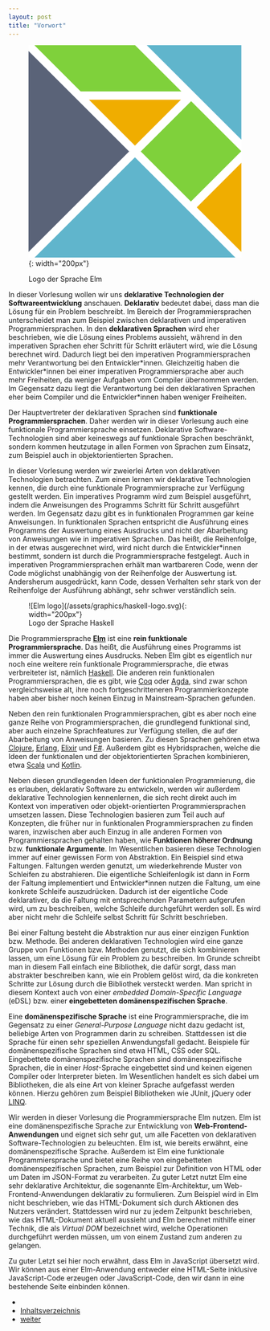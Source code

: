 ```yaml
---
layout: post
title: "Vorwort"
---
```


<figure class="float-right small" markdown="1">

![Elm logo](/assets/graphics/elm-logo.svg){: width="200px"}

<figcaption>Logo der Sprache Elm</figcaption>
</figure>

In dieser Vorlesung wollen wir uns **deklarative Technologien der Softwareentwicklung** anschauen.
**Deklarativ** bedeutet dabei, dass man die Lösung für ein Problem beschreibt.
Im Bereich der Programmiersprachen unterscheidet man zum Beispiel zwischen deklarativen und imperativen Programmiersprachen.
In den **deklarativen Sprachen** wird eher beschrieben, wie die Lösung eines Problems aussieht, während in den imperativen Sprachen eher Schritt für Schritt erläutert wird, wie die Lösung berechnet wird.
Dadurch liegt bei den imperativen Programmiersprachen mehr Verantwortung bei den Entwickler\*innen.
Gleichzeitig haben die Entwickler\*innen bei einer imperativen Programmiersprache aber auch mehr Freiheiten, da weniger Aufgaben vom Compiler übernommen werden.
Im Gegensatz dazu liegt die Verantwortung bei den deklarativen Sprachen eher beim Compiler und die Entwickler\*innen haben weniger Freiheiten.

Der Hauptvertreter der deklarativen Sprachen sind **funktionale Programmiersprachen**.
Daher werden wir in dieser Vorlesung auch eine funktionale Programmiersprache einsetzen.
Deklarative Software-Technologien sind aber keineswegs auf funktionale Sprachen beschränkt, sondern kommen heutzutage in allen Formen von Sprachen zum Einsatz, zum Beispiel auch in objektorientierten Sprachen.

In dieser Vorlesung werden wir zweierlei Arten von deklarativen Technologien betrachten.
Zum einen lernen wir deklarative Technologien kennen, die durch eine funktionale Programmiersprache zur Verfügung gestellt werden.
Ein imperatives Programm wird zum Beispiel ausgeführt, indem die Anweisungen des Programms Schritt für Schritt ausgeführt werden.
Im Gegensatz dazu gibt es in funktionalen Programmen gar keine Anweisungen.
In funktionalen Sprachen entspricht die Ausführung eines Programms der Auswertung eines Ausdrucks und nicht der Abarbeitung von Anweisungen wie in imperativen Sprachen.
Das heißt, die Reihenfolge, in der etwas ausgerechnet wird, wird nicht durch die Entwickler\*innen bestimmt, sondern ist durch die Programmiersprache festgelegt.
Auch in imperativen Programmiersprachen erhält man wartbareren Code, wenn der Code möglichst unabhängig von der Reihenfolge der Auswertung ist.
Andersherum ausgedrückt, kann Code, dessen Verhalten sehr stark von der Reihenfolge der Ausführung abhängt, sehr schwer verständlich sein.

<figure class="float-right small" markdown="1">
![Elm logo](/assets/graphics/haskell-logo.svg){: width="200px"}
<figcaption>Logo der Sprache Haskell</figcaption>
</figure>

Die Programmiersprache [**Elm**](https://elm-lang.org) ist eine **rein funktionale Programmiersprache**.
Das heißt, die Ausführung eines Programms ist immer die Auswertung eines Ausdrucks.
Neben Elm gibt es eigentlich nur noch eine weitere rein funktionale Programmiersprache, die etwas verbreiteter ist, nämlich [Haskell](https://en.wikipedia.org/wiki/Haskell).
Die anderen rein funktionalen Programmiersprachen, die es gibt, wie [Coq](https://en.wikipedia.org/wiki/Coq_(software)) oder [Agda](https://en.wikipedia.org/wiki/Agda_(programming_language)), sind zwar schon vergleichsweise alt, ihre noch fortgeschritteneren Programmierkonzepte haben aber bisher noch keinen Einzug in Mainstream-Sprachen gefunden.

Neben den rein funktionalen Programmiersprachen, gibt es aber noch eine ganze Reihe von Programmiersprachen, die grundlegend funktional sind, aber auch einzelne Sprachfeatures zur Verfügung stellen, die auf der Abarbeitung von Anweisungen basieren.
Zu diesen Sprachen gehören etwa [Clojure](https://en.wikipedia.org/wiki/Clojure), [Erlang](https://en.wikipedia.org/wiki/Erlang_(programming_language)), [Elixir](https://en.wikipedia.org/wiki/Elixir_(programming_language)) und [F#]().
Außerdem gibt es Hybridsprachen, welche die Ideen der funktionalen und der objektorientierten Sprachen kombinieren, etwa [Scala](https://en.wikipedia.org/wiki/Scala_(programming_language)) und [Kotlin](https://en.wikipedia.org/wiki/Kotlin_(programming_language)).

Neben diesen grundlegenden Ideen der funktionalen Programmierung, die es erlauben, deklarativ Software zu entwickeln, werden wir außerdem deklarative Technologien kennenlernen, die sich recht direkt auch im Kontext von imperativen oder objekt-orientierten Programmiersprachen umsetzen lassen.
Diese Technologien basieren zum Teil auch auf Konzepten, die früher nur in funktionalen Programmiersprachen zu finden waren, inzwischen aber auch Einzug in alle anderen Formen von Programmiersprachen gehalten haben, wie **Funktionen höherer Ordnung** bzw. **funktionale Argumente**.
Im Wesentlichen basieren diese Technologien immer auf einer gewissen Form von Abstraktion.
Ein Beispiel sind etwa Faltungen.
Faltungen werden genutzt, um wiederkehrende Muster von Schleifen zu abstrahieren.
Die eigentliche Schleifenlogik ist dann in Form der Faltung implementiert und Entwickler\*innen nutzen die Faltung, um eine konkrete Schleife auszudrücken.
Dadurch ist der eigentliche Code deklarativer, da die Faltung mit entsprechenden Parametern aufgerufen wird, um zu beschreiben, welche Schleife durchgeführt werden soll.
Es wird aber nicht mehr die Schleife selbst Schritt für Schritt beschrieben.

Bei einer Faltung besteht die Abstraktion nur aus einer einzigen Funktion bzw. Methode.
Bei anderen deklarativen Technologien wird eine ganze Gruppe von Funktionen bzw. Methoden genutzt, die sich kombinieren lassen, um eine Lösung für ein Problem zu beschreiben.
Im Grunde schreibt man in diesem Fall einfach eine Bibliothek, die dafür sorgt, dass man abstrakter beschreiben kann, wie ein Problem gelöst wird, da die konkreten Schritte zur Lösung durch die Bibliothek versteckt werden.
Man spricht in diesem Kontext auch von einer _embedded Domain-Specific Language_ (eDSL) bzw. einer **eingebetteten domänenspezifischen Sprache**.

Eine **domänenspezifische Sprache** ist eine Programmiersprache, die im Gegensatz zu einer *General-Purpose Language* nicht dazu gedacht ist, beliebige Arten von Programmen darin zu schreiben.
Stattdessen ist die Sprache für einen sehr speziellen Anwendungsfall gedacht.
Beispiele für domänenspezifische Sprachen sind etwa HTML, CSS oder SQL.
Eingebettete domänenspezifische Sprachen sind domänenspezifische Sprachen, die in einer *Host*-Sprache eingebettet sind und keinen eigenen Compiler oder Interpreter bieten.
Im Wesentlichen handelt es sich dabei um Bibliotheken, die als eine Art von kleiner Sprache aufgefasst werden können.
Hierzu gehören zum Beispiel Bibliotheken wie JUnit, jQuery oder [LINQ](https://en.wikipedia.org/wiki/Language_Integrated_Query).

Wir werden in dieser Vorlesung die Programmiersprache Elm nutzen.
Elm ist eine domänenspezifische Sprache zur Entwicklung von **Web-Frontend-Anwendungen** und eignet sich sehr gut, um alle Facetten von deklarativen Software-Technologien zu beleuchten.
Elm ist, wie bereits erwähnt, eine domänenspezifische Sprache.
Außerdem ist Elm eine funktionale Programmiersprache und bietet eine Reihe von eingebetteten domänenspezifischen Sprachen, zum Beispiel zur Definition von HTML oder um Daten im JSON-Format zu verarbeiten.
Zu guter Letzt nutzt Elm eine sehr deklarative Architektur, die sogenannte Elm-Architektur, um Web-Frontend-Anwendungen deklarativ zu formulieren.
Zum Beispiel wird in Elm nicht beschrieben, wie das HTML-Dokument sich durch Aktionen des Nutzers verändert.
Stattdessen wird nur zu jedem Zeitpunkt beschrieben, wie das HTML-Dokument aktuell aussieht und Elm berechnet mithilfe einer Technik, die als *Virtual DOM* bezeichnet wird, welche Operationen durchgeführt werden müssen, um von einem Zustand zum anderen zu gelangen.

Zu guter Letzt sei hier noch erwähnt, dass Elm in JavaScript übersetzt wird.
Wir können aus einer Elm-Anwendung entweder eine HTML-Seite inklusive JavaScript-Code erzeugen oder JavaScript-Code, den wir dann in eine bestehende Seite einbinden können.

<div class="nav">
    <ul class="nav-row">
        <li class="nav-item nav-left"></li>
        <li class="nav-item nav-center"><a href="index.html">Inhaltsverzeichnis</a></li>
        <li class="nav-item nav-right"><a href="basics.html">weiter</a></li>
    </ul>
</div>
